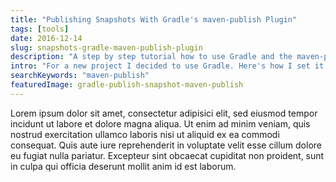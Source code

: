 ```yaml
---
title: "Publishing Snapshots With Gradle's maven-publish Plugin"
tags: [tools]
date: 2016-12-14
slug: snapshots-gradle-maven-publish-plugin
description: "A step by step tutorial how to use Gradle and the maven-publish plugin to publish snapshots to Sonatype's Maven snapshot repo."
intro: "For a new project I decided to use Gradle. Here's how I set it up with the incubating maven-publish plugin to publish snapshots to Sonatype's repository."
searchKeywords: "maven-publish"
featuredImage: gradle-publish-snapshot-maven-publish
---
```


Lorem ipsum dolor sit amet, consectetur adipisici elit, sed eiusmod tempor incidunt ut labore et dolore magna aliqua.
Ut enim ad minim veniam, quis nostrud exercitation ullamco laboris nisi ut aliquid ex ea commodi consequat.
Quis aute iure reprehenderit in voluptate velit esse cillum dolore eu fugiat nulla pariatur.
Excepteur sint obcaecat cupiditat non proident, sunt in culpa qui officia deserunt mollit anim id est laborum.